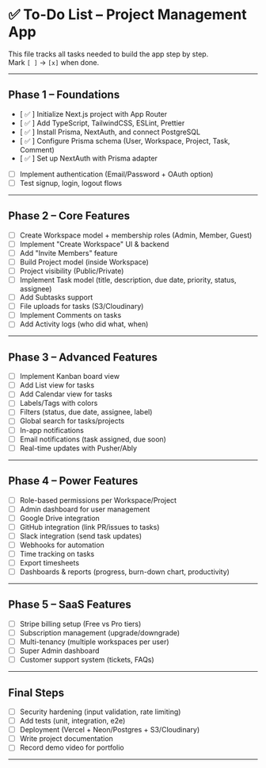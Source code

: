 # ✅ To-Do List – Project Management App  

This file tracks all tasks needed to build the app step by step.  
Mark `[ ]` → `[x]` when done.  

---

## Phase 1 – Foundations  
- [ ✅ ] Initialize Next.js project with App Router  
- [ ✅ ] Add TypeScript, TailwindCSS, ESLint, Prettier  
- [ ✅ ] Install Prisma, NextAuth, and connect PostgreSQL  
- [ ✅ ] Configure Prisma schema (User, Workspace, Project, Task, Comment)  
- [ ✅ ] Set up NextAuth with Prisma adapter  
- [ ] Implement authentication (Email/Password + OAuth option)  
- [ ] Test signup, login, logout flows  

---

## Phase 2 – Core Features  
- [ ] Create Workspace model + membership roles (Admin, Member, Guest)  
- [ ] Implement "Create Workspace" UI & backend  
- [ ] Add "Invite Members" feature  
- [ ] Build Project model (inside Workspace)  
- [ ] Project visibility (Public/Private)  
- [ ] Implement Task model (title, description, due date, priority, status, assignee)  
- [ ] Add Subtasks support  
- [ ] File uploads for tasks (S3/Cloudinary)  
- [ ] Implement Comments on tasks  
- [ ] Add Activity logs (who did what, when)  

---

## Phase 3 – Advanced Features  
- [ ] Implement Kanban board view  
- [ ] Add List view for tasks  
- [ ] Add Calendar view for tasks  
- [ ] Labels/Tags with colors  
- [ ] Filters (status, due date, assignee, label)  
- [ ] Global search for tasks/projects  
- [ ] In-app notifications  
- [ ] Email notifications (task assigned, due soon)  
- [ ] Real-time updates with Pusher/Ably  

---

## Phase 4 – Power Features  
- [ ] Role-based permissions per Workspace/Project  
- [ ] Admin dashboard for user management  
- [ ] Google Drive integration  
- [ ] GitHub integration (link PR/issues to tasks)  
- [ ] Slack integration (send task updates)  
- [ ] Webhooks for automation  
- [ ] Time tracking on tasks  
- [ ] Export timesheets  
- [ ] Dashboards & reports (progress, burn-down chart, productivity)  

---

## Phase 5 – SaaS Features  
- [ ] Stripe billing setup (Free vs Pro tiers)  
- [ ] Subscription management (upgrade/downgrade)  
- [ ] Multi-tenancy (multiple workspaces per user)  
- [ ] Super Admin dashboard  
- [ ] Customer support system (tickets, FAQs)  

---

## Final Steps  
- [ ] Security hardening (input validation, rate limiting)  
- [ ] Add tests (unit, integration, e2e)  
- [ ] Deployment (Vercel + Neon/Postgres + S3/Cloudinary)  
- [ ] Write project documentation  
- [ ] Record demo video for portfolio  

---
